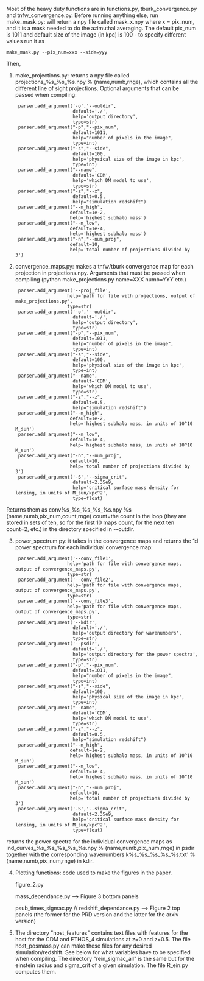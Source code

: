 Most of the heavy duty functions are in functions.py, tburk_convergence.py and tnfw_convergence.py. Before running anything else, run make_mask.py: will return a npy file called mask_x.npy where x = pix_num, and it is a mask needed to do the azimuthal averaging. The default pix_num is 1011 and default size of the image (in kpc) is 100 - to specify different values run it as 

    make_mask.py --pix_num=xxx --side=yyy

Then,

1. make_projections.py: returns a npy file called projections_%s_%s_%s.npy % (name,numb,rnge), which contains all the different line of sight projections. Optional arguments that can be passed when compiling:

        parser.add_argument('-o','--outdir',
                            default='./',
                            help='output directory',
                            type=str)
        parser.add_argument("-p","--pix_num",
                            default=1011,
                            help="number of pixels in the image",
                            type=int)
        parser.add_argument("-s","--side",
                            default=100,
                            help='physical size of the image in kpc',
                            type=int)
        parser.add_argument("--name",
                            default='CDM',
                            help='which DM model to use',
                            type=str)
        parser.add_argument("-z","--z",
                            default=0.5,
                            help="simulation redshift")
        parser.add_argument("--m_high",
                           default=1e-2,
                           help='highest subhalo mass')
        parser.add_argument("--m_low",
                           default=1e-4,
                           help='highest subhalo mass')
        parser.add_argument("-n","--num_proj",
                           default=10,
                           help='total number of projections divided by 3')

2. convergence_maps.py: makes a tnfw/tburk convergence map for each projection in projections.npy. Arguments that must be passed when compiling (python make_projections.py name=XXX numb=YYY etc.)

        parser.add_argument('--proj_file',
                          help='path for file with projections, output of make_projections.py',
                          type=str)
        parser.add_argument('-o','--outdir',
                            default='./',
                            help='output directory',
                            type=str)
        parser.add_argument("-p","--pix_num",
                            default=1011,
                            help="number of pixels in the image",
                            type=int)
        parser.add_argument("-s","--side",
                            default=100,
                            help='physical size of the image in kpc',
                            type=int)
        parser.add_argument("--name",
                            default='CDM',
                            help='which DM model to use',
                            type=str)
        parser.add_argument("-z","--z",
                            default=0.5,
                            help="simulation redshift")
        parser.add_argument("--m_high",
                           default=1e-2,
                           help='highest subhalo mass, in units of 10^10 M_sun')
        parser.add_argument("--m_low",
                           default=1e-4,
                           help='highest subhalo mass, in units of 10^10 M_sun')
        parser.add_argument("-n","--num_proj",
                           default=10,
                           help='total number of projections divided by 3')
        parser.add_argument('-S','--sigma_crit',
                            default=2.35e9,
                            help='critical surface mass density for lensing, in units of M_sun/kpc^2',
                            type=float)
   
Returns them as conv%s_%s_%s_%s_%s.npy %s (name,numb,pix_num,count,rnge) count=the count in the loop (they are stored in sets of ten, so for the first 10 maps count, for the next ten count=2, etc.) in the directory specified in --outdir.  

3. power_spectrum.py: it takes in the convergence maps and returns the 1d power spectrum for each individual convergence map:

        parser.add_argument('--conv_file1',
                          help='path for file with convergence maps, output of convergence_maps.py',
                          type=str)
        parser.add_argument('--conv_file2',
                          help='path for file with convergence maps, output of convergence_maps.py',
                          type=str)
        parser.add_argument('--conv_file3',
                          help='path for file with convergence maps, output of convergence_maps.py',
                          type=str)
        parser.add_argument('--kdir',
                            default='./',
                            help='output directory for wavenumbers',
                            type=str)
        parser.add_argument('--psdir',
                            default='./',
                            help='output directory for the power spectra',
                            type=str)
        parser.add_argument("-p","--pix_num",
                            default=1011,
                            help="number of pixels in the image",
                            type=int)
        parser.add_argument("-s","--side",
                            default=100,
                            help='physical size of the image in kpc',
                            type=int)
        parser.add_argument("--name",
                            default='CDM',
                            help='which DM model to use',
                            type=str)
        parser.add_argument("-z","--z",
                            default=0.5,
                            help="simulation redshift")
        parser.add_argument("--m_high",
                           default=1e-2,
                           help='highest subhalo mass, in units of 10^10 M_sun')
        parser.add_argument("--m_low",
                           default=1e-4,
                           help='highest subhalo mass, in units of 10^10 M_sun')
        parser.add_argument("-n","--num_proj",
                           default=10,
                           help='total number of projections divided by 3')
        parser.add_argument('-S','--sigma_crit',
                            default=2.35e9,
                            help='critical surface mass density for lensing, in units of M_sun/kpc^2',
                            type=float)
 
returns the power spectra for the individual convergence maps as ind_curves_%s_%s_%s_%s_%s.npy % (name,numb,pix_num,rnge) in psdir together with the corresponding wavenumbers k%s_%s_%s_%s_%s.txt' % (name,numb,pix_num,rnge) in kdir. 
 
 
4. Plotting functions: code used to make the figures in the paper.

    figure_2.py 
    
    mass_dependance.py --> Figure 3 bottom panels
    
    psub_times_sigmac.py // redshift_dependance.py --> Figure 2 top panels (the former for the PRD version and the latter for the arxiv version)
 
5. The directory "host_features" contains text files with features for the host for the CDM and ETHOS_4 simulations at z=0 and z=0.5. The file host_posmass.py can make these files for any desired simulation/redshift. See below for what variables have to be specified when compiling. The directory "rein_sigmac_all" is the same but for the einstein radius and sigma_crit of a given simulation. The file R_ein.py computes them.

